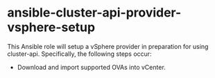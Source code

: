 # ansible-cluster-api-provider-vsphere-setup

This Ansible role will setup a vSphere provider in preparation for using cluster-api.  Specifically, the following steps occur:

- Download and import supported OVAs into vCenter.

